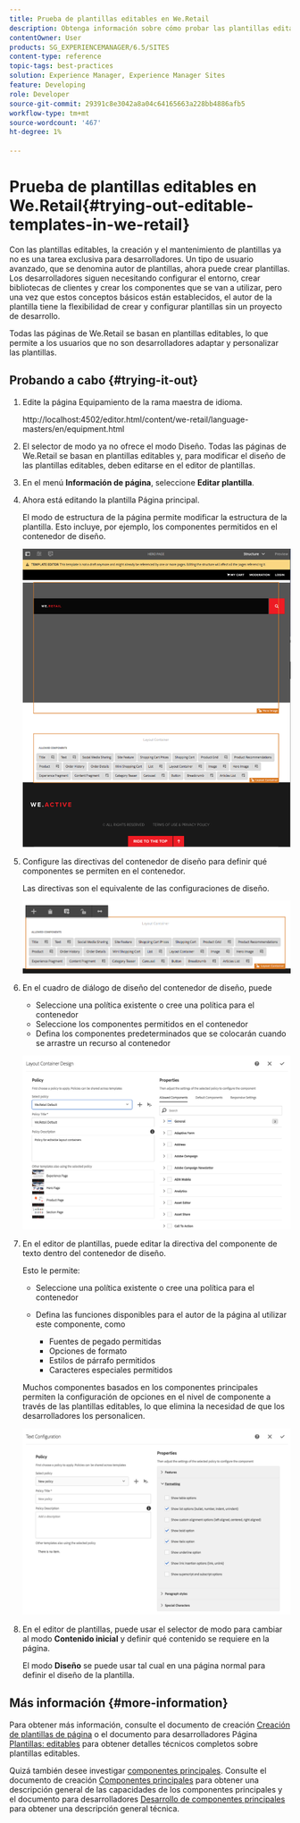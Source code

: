 ```yaml
---
title: Prueba de plantillas editables en We.Retail
description: Obtenga información sobre cómo probar las plantillas editables en Adobe Experience Manager mediante We.Retail.
contentOwner: User
products: SG_EXPERIENCEMANAGER/6.5/SITES
content-type: reference
topic-tags: best-practices
solution: Experience Manager, Experience Manager Sites
feature: Developing
role: Developer
source-git-commit: 29391c8e3042a8a04c64165663a228bb4886afb5
workflow-type: tm+mt
source-wordcount: '467'
ht-degree: 1%

---
```


# Prueba de plantillas editables en We.Retail{#trying-out-editable-templates-in-we-retail}

Con las plantillas editables, la creación y el mantenimiento de plantillas ya no es una tarea exclusiva para desarrolladores. Un tipo de usuario avanzado, que se denomina autor de plantillas, ahora puede crear plantillas. Los desarrolladores siguen necesitando configurar el entorno, crear bibliotecas de clientes y crear los componentes que se van a utilizar, pero una vez que estos conceptos básicos están establecidos, el autor de la plantilla tiene la flexibilidad de crear y configurar plantillas sin un proyecto de desarrollo.

Todas las páginas de We.Retail se basan en plantillas editables, lo que permite a los usuarios que no son desarrolladores adaptar y personalizar las plantillas.

## Probando a cabo {#trying-it-out}

1. Edite la página Equipamiento de la rama maestra de idioma.

   http://localhost:4502/editor.html/content/we-retail/language-masters/en/equipment.html

1. El selector de modo ya no ofrece el modo Diseño. Todas las páginas de We.Retail se basan en plantillas editables y, para modificar el diseño de las plantillas editables, deben editarse en el editor de plantillas.
1. En el menú **Información de página**, seleccione **Editar plantilla**.
1. Ahora está editando la plantilla Página principal.

   El modo de estructura de la página permite modificar la estructura de la plantilla. Esto incluye, por ejemplo, los componentes permitidos en el contenedor de diseño.

   ![chlimage_1-138](assets/chlimage_1-138.png)

1. Configure las directivas del contenedor de diseño para definir qué componentes se permiten en el contenedor.

   Las directivas son el equivalente de las configuraciones de diseño.

   ![chlimage_1-139](assets/chlimage_1-139.png)

1. En el cuadro de diálogo de diseño del contenedor de diseño, puede

   * Seleccione una política existente o cree una política para el contenedor
   * Seleccione los componentes permitidos en el contenedor
   * Defina los componentes predeterminados que se colocarán cuando se arrastre un recurso al contenedor

   ![chlimage_1-140](assets/chlimage_1-140.png)

1. En el editor de plantillas, puede editar la directiva del componente de texto dentro del contenedor de diseño.

   Esto le permite:

   * Seleccione una política existente o cree una política para el contenedor
   * Defina las funciones disponibles para el autor de la página al utilizar este componente, como

      * Fuentes de pegado permitidas
      * Opciones de formato
      * Estilos de párrafo permitidos
      * Caracteres especiales permitidos

   Muchos componentes basados en los componentes principales permiten la configuración de opciones en el nivel de componente a través de las plantillas editables, lo que elimina la necesidad de que los desarrolladores los personalicen.

   ![chlimage_1-141](assets/chlimage_1-141.png)

1. En el editor de plantillas, puede usar el selector de modo para cambiar al modo **Contenido inicial** y definir qué contenido se requiere en la página.

   El modo **Diseño** se puede usar tal cual en una página normal para definir el diseño de la plantilla.

## Más información {#more-information}

Para obtener más información, consulte el documento de creación [Creación de plantillas de página](/help/sites-authoring/templates.md) o el documento para desarrolladores Página [Plantillas: editables](/help/sites-developing/page-templates-editable.md) para obtener detalles técnicos completos sobre plantillas editables.

Quizá también desee investigar [componentes principales](/help/sites-developing/we-retail-core-components.md). Consulte el documento de creación [Componentes principales](https://experienceleague.adobe.com/docs/experience-manager-core-components/using/introduction.html?lang=es) para obtener una descripción general de las capacidades de los componentes principales y el documento para desarrolladores [Desarrollo de componentes principales](https://helpx.adobe.com/experience-manager/core-components/using/developing.html) para obtener una descripción general técnica.
